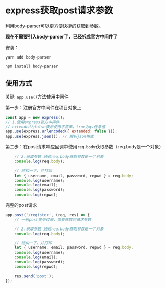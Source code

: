 # express获取post请求参数

利用body-parser可以更方便快捷的获取到参数。

**现在不需要引入body-parser了，已经拆成官方中间件了**

安装：

```
yarn add body-parser

npm install body-parser
```

## 使用方式

关键:  `app.use()`方法使用中间件

第一步：注册官方中间件在项目对象上

```js
const app = new express();
// 1.使用express官方中间件
// extended为false表示使用字符串，true为qs任意值
app.use(express.urlencoded({ extended: false }));
app.use(express.json()); // 解析json格式
```

第二步：在post请求响应回调中使用`req.body`获取参数（req.body是一个对象）

```js
	// 2.获取参数 通过req.body获取参数是一个对象
	console.log(req.body);
	
	// 结构一下，并打印
	let { username, email, password, repwd } = req.body;
	console.log(username);
	console.log(email);
	console.log(password);
	console.log(repwd);
```

完整的post请求

```js
app.post('/register', (req, res) => {
	// 一般post提交过来，需要获取到请求参数

	// 2.获取参数 通过req.body获取参数是一个对象
	console.log(req.body);

	// 结构一下，并打印
	let { username, email, password, repwd } = req.body;
	console.log(username);
	console.log(email);
	console.log(password);
	console.log(repwd);

	res.send('post');
});
```

